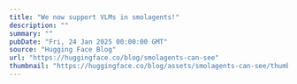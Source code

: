 ```yaml
---
title: "We now support VLMs in smolagents!"
description: ""
summary: ""
pubDate: "Fri, 24 Jan 2025 00:00:00 GMT"
source: "Hugging Face Blog"
url: "https://huggingface.co/blog/smolagents-can-see"
thumbnail: "https://huggingface.co/blog/assets/smolagents-can-see/thumbnail.png"
---
```


